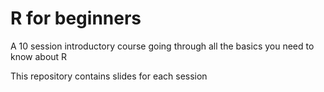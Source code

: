 # R for beginners
A 10 session introductory course going through all the basics you need to know about R
 
This repository contains slides for each session
